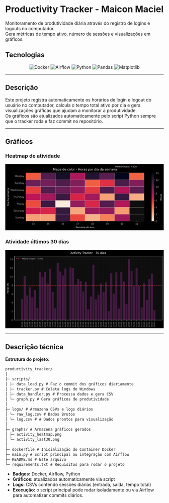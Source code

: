 # Productivity Tracker - Maicon Maciel

Monitoramento de produtividade diária através do registro de logins e logouts no computador.  
Gera métricas de tempo ativo, número de sessões e visualizações em gráficos.

## Tecnologias

<p align="center">
  <img src="https://img.shields.io/badge/Docker-2496ED?style=for-the-badge&logo=docker&logoColor=white" alt="Docker"/>
  <img src="https://img.shields.io/badge/Airflow-017CEE?style=for-the-badge&logo=apacheairflow&logoColor=white" alt="Airflow"/>
  <img src="https://img.shields.io/badge/Python-3776AB?style=for-the-badge&logo=python&logoColor=white" alt="Python"/>
  <img src="https://img.shields.io/badge/Pandas-150458?style=for-the-badge&logo=pandas&logoColor=white" alt="Pandas"/>
  <img src="https://img.shields.io/badge/Matplotlib-3776AB?style=for-the-badge&logo=plotly&logoColor=white" alt="Matplotlib"/>
</p>


---

## Descrição

Este projeto registra automaticamente os horários de login e logout do usuário no computador, calcula o tempo total ativo por dia e gera visualizações gráficas que ajudam a monitorar a produtividade.  
Os gráficos são atualizados automaticamente pelo script Python sempre que o tracker roda e faz commit no repositório.

---

## Gráficos

### Heatmap de atividade
<p align="center">
  <img src="./graphs/activity_heatmap.png" alt="Heatmap de atividade"/>
</p>

### Atividade últimos 30 dias
<p align="center">
  <img src="./graphs/activity_last30.png" alt="Atividade últimos 30 dias"/>
</p>

---

## Descrição técnica

**Estrutura do projeto:**

    productivity_tracker/
    │
    ├─ scripts/
    │ ├─ data_load.py # Faz o commit dos gráficos diariamente
    │ ├─ tracker.py # Coleta logs do Windows
    │ ├─ data_handler.py # Processa dados e gera CSV
    │ └─ graph.py # Gera gráficos de produtividade
    │
    ├─ logs/ # Armazena CSVs e logs diários
    │ └─ raw_log.csv # Dados Brutos
    │ └─ log.csv # # Dados prontos para visualização
    │
    ├─ graphs/ # Armazena gráficos gerados
    │ ├─ activity_heatmap.png
    │ └─ activity_last30.png
    │
    ├─ dockerfile # Inicialização do Container Docker
    ├─ main.py # Script principal ou integração com Airflow
    ├─ README.md # Este arquivo
    └─ requirements.txt # Requisitos para rodar o projeto


- **Badges:** Docker, Airflow, Python  
- **Gráficos:** atualizados automaticamente via script  
- **Logs:** CSVs contendo sessões diárias (entrada, saída, tempo total)  
- **Execução:** o script principal pode rodar isoladamente ou via Airflow para automatizar commits diários.
